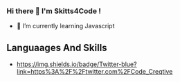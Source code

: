 ### Hi there 👋 I'm Skitts4Code !
- 🌱 I’m currently learning Javascript


## Languaages And Skills 
- https://img.shields.io/badge/Twitter-blue?link=https%3A%2F%2Ftwitter.com%2FCode_Creqtive



<!--
**skitts4code/skitts4code** is a ✨ _special_ ✨ repository because its `README.md` (this file) appears on your GitHub profile.

Here are some ideas to get you started:

- 🔭 I’m currently working on ...
- 🌱 I’m currently learning ...
- 👯 I’m looking to collaborate on ...
- 🤔 I’m looking for help with ...
- 💬 Ask me about ...
- 📫 How to reach me: ...
- 😄 Pronouns: ...
- ⚡ Fun fact: ...
-->
